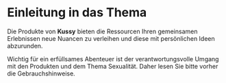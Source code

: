 # Einleitung in das Thema


Die Produkte von **Kussy** bieten die Ressourcen Ihren gemeinsamen Erlebnissen neue Nuancen zu verleihen und diese mit persönlichen Ideen abzurunden. 

Wichtig für ein erfüllsames Abenteuer ist der verantwortungsvolle Umgang mit den Produkten und dem Thema Sexualität. Daher lesen Sie bitte vorher die Gebrauchshinweise. 
